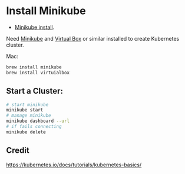 # Install Minikube

* [Minikube install](https://minikube.sigs.k8s.io/docs/start/).

Need [Minikube](https://kubernetes.io/docs/setup/minikube/) and [Virtual Box](https://www.virtualbox.org/) or similar installed to create Kubernetes cluster.

Mac:
```sh
brew install minikube
brew install virtuialbox
```

## Start a Cluster:
```sh
# start minikube
minikube start
# manage minikube
minikube dashboard --url
# if fails connecting
minikube delete
```

## Credit
https://kubernetes.io/docs/tutorials/kubernetes-basics/
